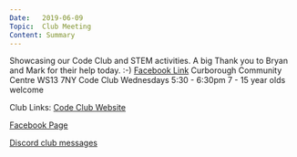 ```yaml
---
Date:   2019-06-09
Topic:  Club Meeting
Content: Summary
---
```

Showcasing our Code Club and STEM activities. A big Thank you to Bryan and Mark for their help today. :-)
[Facebook Link](https://www.facebook.com/LichfieldCoders/photos/a.2086228658170890/2086229684837454/?type=3)
Curborough Community Centre
WS13 7NY
Code Club
Wednesdays 5:30 - 6:30pm
7 - 15 year olds welcome

Club Links:
[Code Club Website](https://lichfield-code-club.github.io/)

[Facebook Page](https://www.facebook.com/LichfieldCoders)

[Discord club messages](https://discord.gg/szz6xGK)
